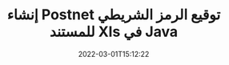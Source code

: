 ---
############################# Static ############################
layout: "auto-gen-signature"
date: 2022-03-01T15:12:22
draft: false
operation: Sign
signaturetype: Barcode
codetype: Postnet
fileformat: Xls
productName: Java
lang: ar
productCode: java
otherformats: pdf doc docx docm dot dotm dotx odt ott rtf xls xlsx xlsm xlsb csv ods ots xltx xltm ppt pptx pps ppsx odp otp potx potm pptm ppsm png jpg bmp gif tiff svg webp wmf
breadcrumb: Put  Barcode signature on Xls for Java

############################# Head ############################
head_title: "وثيقة eSign Xls مع Postnet رمز شريطي في Java"
head_description: "أنشئ Postnet Barcode Signature وضعه في مستند Xls باستخدام Java باستخدام سطرين من الشفرة. استخدم GroupDocs Document Signature API لتوقيع تنسيقات ملفات متنوعة."

############################# Header ############################
title: "إنشاء Postnet توقيع الرمز الشريطي للمستند Xls في Java"
description: "قم بتوقيع Xls على مستندات الأعمال باستخدام الرمز الشريطي Postnet. قم بإنشاء توقيع الرمز الشريطي بسرعة وسهولة باستخدام بضعة أسطر من التعليمات البرمجية لإعداد خيارات التوقيع."
bg_image: "https://cms.admin.containerize.com/templates/aspose/App_Themes/V3/images/bg/header1.png"
bg_overlay: false
button:
    enable: true

############################# SubMenu ############################
submenu:
    enable: true

    left:
        img_alt: "GroupDocs.Signature for Java"
        image: "https://cms.admin.containerize.com/templates/groupdocs/images/product-logos/90x90-noborder/groupdocs-signature-java.png"
        product: "GroupDocs.Signature"
        platform: "Java"



############################# About ############################
about:
    enable: true
    title: "حول GroupDocs.Signature for Java واجهة برمجة تطبيقات تواقيع الرموز الشريطية."
    content: |
        [GroupDocs.Signature for Java] (https://products.groupdocs.com/signature/java/) هي واجهة برمجة تطبيقات سريعة وسهلة لإدارة التوقيع الإلكتروني للمستندات الرقمية باستخدام أنواع الرموز الشريطية مثل UPCA و UPCE و EAN13 و EAN14 و Code39 و Code39Extended و Code128 و Codabar و Postnet و ISBN و ITF14 وغيرها الكثير. يمكن للعملاء إنشاء رموز شريطية بسهولة لتوفير النص المطلوب ووضعها على PDF ومستندات Microsoft Office Words ومصنفات Microsoft Office Excel وعروض MS PowerPoint التقديمية وملفات Adobe Photoshop وتنسيقات الصور المختلفة. يمكن تحديث الرموز الشريطية الموضوعة في المستندات أو البحث فيها أو التحقق منها أو حذفها أو معاينتها. علاوة على ذلك ، يتم دعم تخصيص الباركود.
    

############################# Steps ############################
steps:
    enable: true
    title_left: "خطوات تسجيل Xls باستخدام Barcode في Java"
    content_left: |
        يوفر [GroupDocs.Signature for Java] (https://products.groupdocs.com/signature/java/) إمكانية توقيع مستندات Xls بتوقيعات Barcode بسرعة وسهولة.
        
        * قم بإنشاء مثيل لفئة التوقيع بتوفير ملف Xls من المفترض أن يتم توقيعه كمسار أو دفق ذاكرة
        * إنشاء فئة SignOptions وتعيين جميع البيانات المطلوبة.
        * استدعاء أسلوب Signature.Sign () تمرير ملف الإخراج Xls أو دفق الذاكرة

    title_right: " متطلبات النظام"
    content_right: |
        يتم دعم GroupDocs.Signature for Java على جميع الأنظمة الأساسية وأنظمة التشغيل الرئيسية. قبل تنفيذ الكود أدناه ، يرجى التأكد من تثبيت المتطلبات الأساسية التالية على نظامك.

        * أنظمة التشغيل: مايكروسوفت ويندوز ، لينوكس ، ماك
        * بيئات التطوير: NetBeans, Intellij IDEA, Eclipse, etc.
        * Java runtime: J2SE 6.0 and above
        * احصل على أحدث إصدار من GroupDocs.Signature for Java من [Maven] (https://repository.groupdocs.com/webapp/#/artifacts/browse/tree/General/repo/com/groupdocs/groupdocs-signature)
         
    code: |
        ```java    
                
        // Set up input Xls file
        String filePath = "input.xls";
        // Set up output file
        String outputFilePath = "output.xls";

        // Instantiate Signature for input file
        Signature signature = new Signature(filePath);

        // create barcode option with predefined barcode text
        BarcodeSignOptions options = new BarcodeSignOptions("John Smith");

        // setup Barcode encoding type
        options.setEncodeType(BarcodeTypes.Postnet);

        // set signature position
        options.setLeft(50);
        options.setTop(50);
        options.setWidth(200);
        options.setHeight(50);

        // sign Xls document
        SignResult result = signature.sign(outputFilePath, options);

        ```

############################# Demos ############################
demos:
    enable: true
    title: "توقيع مستندات Xls باستخدام العرض التوضيحي المباشر Barcode"
    content: |
       وقّع ملف Xls بتوقيعات مختلفة الآن من خلال زيارة موقع ويب [GroupDocs.Signature App] (https://products.groupdocs.app/signature/family). عرض تجريبي مجاني على الإنترنت في انتظارك.

        
############################# About Formats ############################
about_formats:
    enable: true
    format:
        # format loop
        - icon: "fas fa-barcode"
          title: "About Postnet Barcode"
          content: |
            POSTNET (تقنية التشفير الرقمي البريدي) هي رمز شريطي تستخدمه خدمة بريد الولايات المتحدة للمساعدة في توجيه البريد.
          characterset: |
             أرقام رقمية (0-9).
          textcapacity: |
             ما يصل إلى 11 حرفًا.
          image: |
             iVBORw0KGgoAAAANSUhEUgAAACcAAAAjCAYAAAAXMhMjAAAAAXNSR0IArs4c6QAAAARnQU1BAACxjwv8YQUAAAAJcEhZcwAADsMAAA7DAcdvqGQAAACeSURBVFhH7c7BCkMxEELR/P9Pp1LoRrCXpi4Cbw5kIRKZtS82x52a407Ncae+HrfWer8Pyr+i/3NcQv/nuIT+z3EJ/X/Ocf9mlxuhsXZ2uREaa2eXG6Gxdna5ERprZ5cbobF2drkRGmtnlxuhsXZ2uREaa2eXG6Gxdna5ERprZ5cbobF2drkRGmtnlxuhsXZ2ubnAHHdqjjt18XF7vwDevzbHqsQWPwAAAABJRU5ErkJggg==

          link: ""

############################# More Formats ############################
more_formats:
    enable: true
    title: "توقيعات Barcode المدعومة الأخرى لـ Java"
    content: |
        "يمكنك أيضًا توقيع Xls بأنواع التوقيع الأخرى. يرجى الاطلاع على القائمة أدناه."
    format: 
        
       
back_to_top:
    enable: true
---
